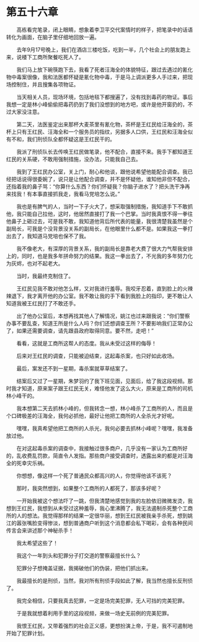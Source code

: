 #	第五十六章

　　高栋看完笔录，闭上眼睛，想象着李卫平交代案情时的样子，把笔录中的话语转化为画面，在脑子里仔细地回放一遍。

　　去年9月17号晚上，我们在酒店三楼吃饭，吃到一半，几个社会上的朋友跑上来，说楼下工商所聚餐吃死人了。

　　我们马上放下碗筷跑下去，我看了死者汪海全的体貌特征，跟过去遇过的氰化物中毒案很像，我和法医都怀疑是氰化物中毒，于是马上调派更多人手过来，把现场控制住，并且搜集各项物证。

　　当天相关人员，现场环境，包括地毯下都搜遍了，没有找到毒药的物证。事后我想一定是林小峰偷偷把毒药扔到了我们没想到的地方吧，或许是他开窗扔的，不过大家没注意。

　　第二天，法医鉴定出来那杯大麦茶里有氰化物，茶杯是王红民给汪海全的，茶杯上只有王红民、汪海全和一个服务员的指纹，另据多人口供，王红民和汪海全似有不和，我们刑侦队全都怀疑这是王红民干的。

　　我派了刑侦队长去传唤王红民做笔录，他不配合，直接不来。我手下都知道王红民的关系硬，不敢用强制措施，没办法，只能我自己去。

　　我到了王红民办公室，关上门，耐心和他谈，跟他说希望他能配合调查。我已经把话说得很委婉了，说只是让他配合调查，并不是怀疑他，谁知他非但不配合，还指着我的鼻子骂：“你算什么东西？你们怀疑我？你脑子进水了？把头洗干净再来找我！有本事直接抓我走，我看马党培怎么说。”

　　我也是有脾气的人，当时一下子火大了，想采取强制措施，我知道手下不敢抓他，我只能自己拉他，这时，他居然直接打了我一个巴掌。当时我真恨不得一拳往他鼻子上砸过去，可是我不敢，我知道他背后所代表的能量，我很清楚我虽然是个副局长，可我是个没背景没关系的副局长，在他眼里什么都不是。如果我这一拳打出去了，我知道马党培也保不了我。

　　我不像老大，有深厚的背景关系，我的副局长是靠老大费了很大力气帮我安排上的，同时，也是我多年拼命努力的结果。我这一拳出去了，不光我的多年努力化为灰烬，也对不起老大。

　　当时，我最终克制住了。

　　王红民见我不敢对他怎么样，又对我进行羞辱。我咬牙忍着，直到脸上的火辣辣退下，我才离开他的办公室。我不敢让我的手下看到我脸上的指印，更不敢让人知道我被王红民打了不敢还手。

　　出了他办公室后，本想再找其他人了解情况，姚江也过来跟我说：“你们警察办事不要乱查，知道王所是什么人吗？你们还想调查王所？不要影响我们正常办公了，如果还需要调查，请先跟县政府取得同意。要不然，走吧！”

　　看看，这就是工商所这帮人的态度。我从未受过这样的侮辱！

　　后来对王红民的调查，只能被迫结束，这起毒杀案，也只好如此收场。

　　最后，案发还不到一星期，毒杀案就草草结案了。

　　结案后又过了一星期，朱梦羽约了我下班见面，见面后，给了我这段视频。那时我才知道，原来案子跟王红民无关，难怪他发了这么大火，原来是工商所的司机林小峰干的。

　　我本想第二天去抓林小峰的，但我转念一想，林小峰杀了工商所的人，而且是个口碑极差的汪海全，我何必抓他，最好让他把工商所的人全杀光才好呢。

　　嘿嘿，我真希望他把工商所的人杀光，我何必要去抓林小峰呢？嘿嘿，我准备放过他。

　　在对这起毒杀案的调查中，我接触过很多商户，几乎没有一家认为工商所好的，乱收费乱罚款，简直令人发指。那些商户接受调查时，透露出来的都是对汪海全的死幸灾乐祸。

　　你想想，像这样一个死了普通民众都高兴的人，你觉得他该不该死？

　　那时，我突然想到，如果整个工商所的人都死了，那该多好呢？

　　一开始我被这个想法吓了一跳，但我清楚地感觉到我的左脸依旧微微发烫，我想到王红民，我想到从未受过这种羞辱，我心里沸腾了，我无法遏制杀死整个工商所的人的想法。我觉得那样的结果一定很华丽，想到王红民被我亲手杀死，想到姚江的嚣张嘴脸变得惨淡，想到普通商户听到这个消息都会私下喝彩，会有各种民间传言会来讲述那个神秘杀手！

　　我太希望这些了！

　　我这个一年到头和犯罪分子打交道的警察最擅长什么？

　　犯罪分子想掩盖证据，我揭破他们的伪装，把他们抓出来。

　　我最擅长的是刑侦，当然，我对所有刑侦手段如此了解，我当然也擅长反刑侦了。

　　我完全相信，只要我真去犯罪，一定是场完美犯罪，无人可挡的完美犯罪。

　　于是我就想着利用手里的这段视频，来做一场史无前例的完美犯罪。

　　我恨王红民，又带着强烈的社会正义感，更想扮演上帝，于是，我不可遏制地开始了犯罪计划。